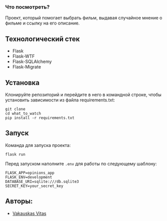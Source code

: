 ### Что посмотреть?

Проект, который помогает выбрать фильм, выдавая случайное мнение о фильме и ссылку на его описание.

## Технологический стек

* Flask
* Flask-WTF
* Flask-SQLAlchemy
* Flask-Migrate

## Установка

Клонируйте репозиторий и перейдите в него в командной строке, чтобы установить зависимости из файла requirements.txt:

```
git clone 
cd what_to_watch
pip install -r requirements.txt
```

## Запуск

Команда для запуска проекта:

```
flask run
```

Перед запуском наполните `.env` для работы по следующему шаблону:

```
FLASK_APP=opinions_app
FLASK_ENV=development
DATABASE_URI=sqlite:///db.sqlite3
SECRET_KEY=your_secret_key
```

## Авторы:
- [Vakauskas Vitas](https://github.com/Qerced)
